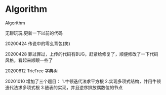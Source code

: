 # Algorithm
Algorithm

无聊玩玩,更新一下以前的代码

20200424 传说中的零幺背包(笑)

20200428 罪过罪过，上传的代码有BUG，赶紧给修复了，顺便修改了一下代码风格，看起来顺眼一些了

20200612 TrieTree 字典树

20201010 增加了三个题目：
	1.牛顿迭代法求平方根
	2.实现多项式结构，并用牛顿迭代法求多项式根
	3.链表的实现，并且逆序排放偶数位的节点
